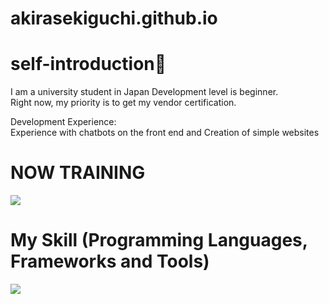 # akirasekiguchi.github.io
# self-introduction👋
I am a university student in Japan
Development level is beginner.
<br>Right now, my priority is to get my vendor certification.</br>

Development Experience:
<br>Experience with chatbots on the front end and Creation of simple websites</br>
# NOW TRAINING
<img src="https://skillicons.dev/icons?i=html,css,js,react,googlecloud,aws,docker,linux" /> <br />


# My Skill (Programming Languages, Frameworks and Tools)

<img src="https://skillicons.dev/icons?i=html,css,js,react,sqlite,github,vscode,docker" /> <br />

